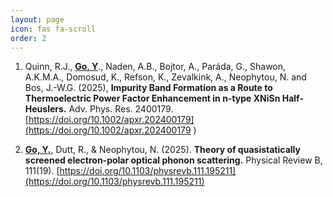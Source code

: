 ```yaml
---
layout: page
icon: fas fa-scroll
order: 2
---
```


1. Quinn, R.J., **<u>Go, Y</u>**., Naden, A.B., Bojtor, A., Paráda, G., Shawon, A.K.M.A., Domosud, K., Refson, K., Zevalkink, A., Neophytou, N. and Bos, J.-W.G. (2025), **Impurity Band Formation as a Route to Thermoelectric Power Factor Enhancement in n-type XNiSn Half-Heuslers.** Adv. Phys. Res. 2400179. [https://doi.org/10.1002/apxr.202400179](https://doi.org/10.1002/apxr.202400179 )

2. **<u>Go, Y.</u>**, Dutt, R., & Neophytou, N. (2025). **Theory of quasistatically screened electron-polar optical phonon scattering.** Physical Review B, 111(19). [https://doi.org/10.1103/physrevb.111.195211](https://doi.org/10.1103/physrevb.111.195211)